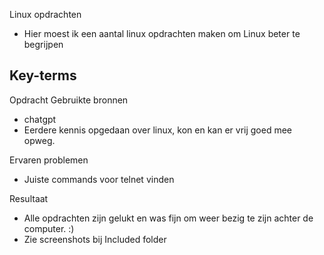 Linux opdrachten
- Hier moest ik een aantal linux opdrachten maken om Linux beter te begrijpen

Key-terms
-

Opdracht
Gebruikte bronnen
- chatgpt
- Eerdere kennis opgedaan over linux, kon en kan er vrij goed mee opweg. 

Ervaren problemen
- Juiste commands voor telnet vinden 

Resultaat
- Alle opdrachten zijn gelukt en was fijn om weer bezig te zijn achter de computer. :)
- Zie screenshots bij Included folder


